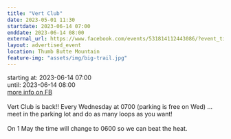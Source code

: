 ```yaml
---
title: "Vert Club"
date: 2023-05-01 11:30
startdate: 2023-06-14 07:00
enddate: 2023-06-14 08:00
external_url: https://www.facebook.com/events/531814112443086/?event_time_id=531814132443084
layout: advertised_event
location: Thumb Butte Mountain
feature-img: "assets/img/big-trail.jpg"
---
```


starting at: 2023-06-14 07:00<br>until: 2023-06-14 08:00<br><a href="https://www.facebook.com/events/531814112443086/?event_time_id=531814132443084">more info on FB</a><br><br>Vert Club is back!! Every Wednesday at 0700 (parking is free on Wed) … meet in the parking lot and do as many loops as you want!<br>
  <br>
  On 1 May the time will change to 0600 so we can beat the heat.<br>
  <br>
  
